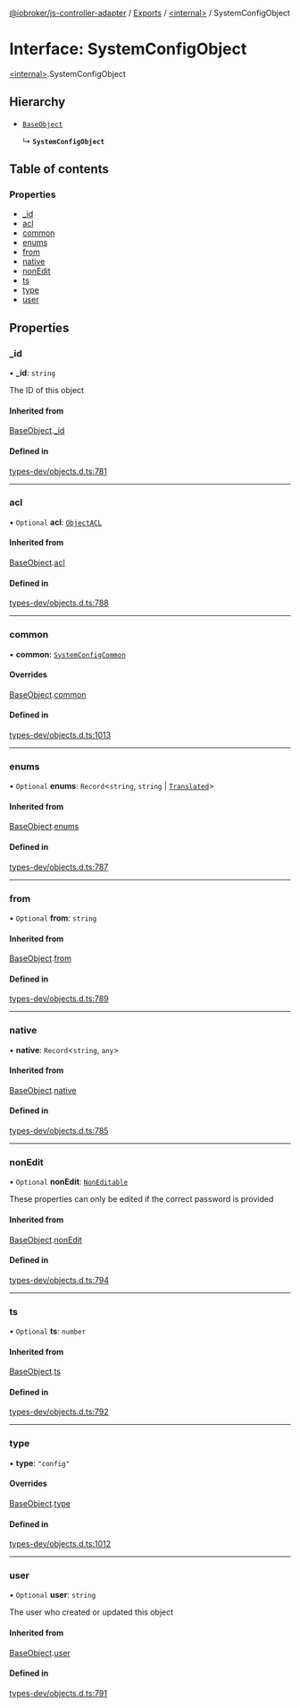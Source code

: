 [@iobroker/js-controller-adapter](../README.md) / [Exports](../modules.md) / [\<internal\>](../modules/internal_.md) / SystemConfigObject

# Interface: SystemConfigObject

[\<internal\>](../modules/internal_.md).SystemConfigObject

## Hierarchy

- [`BaseObject`](internal_.BaseObject.md)

  ↳ **`SystemConfigObject`**

## Table of contents

### Properties

- [\_id](internal_.SystemConfigObject.md#_id)
- [acl](internal_.SystemConfigObject.md#acl)
- [common](internal_.SystemConfigObject.md#common)
- [enums](internal_.SystemConfigObject.md#enums)
- [from](internal_.SystemConfigObject.md#from)
- [native](internal_.SystemConfigObject.md#native)
- [nonEdit](internal_.SystemConfigObject.md#nonedit)
- [ts](internal_.SystemConfigObject.md#ts)
- [type](internal_.SystemConfigObject.md#type)
- [user](internal_.SystemConfigObject.md#user)

## Properties

### \_id

• **\_id**: `string`

The ID of this object

#### Inherited from

[BaseObject](internal_.BaseObject.md).[_id](internal_.BaseObject.md#_id)

#### Defined in

[types-dev/objects.d.ts:781](https://github.com/ioBroker/ioBroker.js-controller/blob/a0e0bc1d/packages/types-dev/objects.d.ts#L781)

___

### acl

• `Optional` **acl**: [`ObjectACL`](internal_.ObjectACL.md)

#### Inherited from

[BaseObject](internal_.BaseObject.md).[acl](internal_.BaseObject.md#acl)

#### Defined in

[types-dev/objects.d.ts:788](https://github.com/ioBroker/ioBroker.js-controller/blob/a0e0bc1d/packages/types-dev/objects.d.ts#L788)

___

### common

• **common**: [`SystemConfigCommon`](internal_.SystemConfigCommon.md)

#### Overrides

[BaseObject](internal_.BaseObject.md).[common](internal_.BaseObject.md#common)

#### Defined in

[types-dev/objects.d.ts:1013](https://github.com/ioBroker/ioBroker.js-controller/blob/a0e0bc1d/packages/types-dev/objects.d.ts#L1013)

___

### enums

• `Optional` **enums**: `Record`\<`string`, `string` \| [`Translated`](../modules/internal_.md#translated)\>

#### Inherited from

[BaseObject](internal_.BaseObject.md).[enums](internal_.BaseObject.md#enums)

#### Defined in

[types-dev/objects.d.ts:787](https://github.com/ioBroker/ioBroker.js-controller/blob/a0e0bc1d/packages/types-dev/objects.d.ts#L787)

___

### from

• `Optional` **from**: `string`

#### Inherited from

[BaseObject](internal_.BaseObject.md).[from](internal_.BaseObject.md#from)

#### Defined in

[types-dev/objects.d.ts:789](https://github.com/ioBroker/ioBroker.js-controller/blob/a0e0bc1d/packages/types-dev/objects.d.ts#L789)

___

### native

• **native**: `Record`\<`string`, `any`\>

#### Inherited from

[BaseObject](internal_.BaseObject.md).[native](internal_.BaseObject.md#native)

#### Defined in

[types-dev/objects.d.ts:785](https://github.com/ioBroker/ioBroker.js-controller/blob/a0e0bc1d/packages/types-dev/objects.d.ts#L785)

___

### nonEdit

• `Optional` **nonEdit**: [`NonEditable`](internal_.NonEditable.md)

These properties can only be edited if the correct password is provided

#### Inherited from

[BaseObject](internal_.BaseObject.md).[nonEdit](internal_.BaseObject.md#nonedit)

#### Defined in

[types-dev/objects.d.ts:794](https://github.com/ioBroker/ioBroker.js-controller/blob/a0e0bc1d/packages/types-dev/objects.d.ts#L794)

___

### ts

• `Optional` **ts**: `number`

#### Inherited from

[BaseObject](internal_.BaseObject.md).[ts](internal_.BaseObject.md#ts)

#### Defined in

[types-dev/objects.d.ts:792](https://github.com/ioBroker/ioBroker.js-controller/blob/a0e0bc1d/packages/types-dev/objects.d.ts#L792)

___

### type

• **type**: ``"config"``

#### Overrides

[BaseObject](internal_.BaseObject.md).[type](internal_.BaseObject.md#type)

#### Defined in

[types-dev/objects.d.ts:1012](https://github.com/ioBroker/ioBroker.js-controller/blob/a0e0bc1d/packages/types-dev/objects.d.ts#L1012)

___

### user

• `Optional` **user**: `string`

The user who created or updated this object

#### Inherited from

[BaseObject](internal_.BaseObject.md).[user](internal_.BaseObject.md#user)

#### Defined in

[types-dev/objects.d.ts:791](https://github.com/ioBroker/ioBroker.js-controller/blob/a0e0bc1d/packages/types-dev/objects.d.ts#L791)
